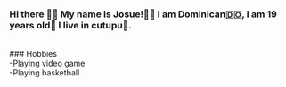### Hi there 👋🏼  My name is Josue!👦🏽 I am Dominican🇩🇴, I am 19 years old🎂 I live in cutupu🌆.
<br>
### Hobbies
<br>
-Playing video game
<br>
-Playing basketball

